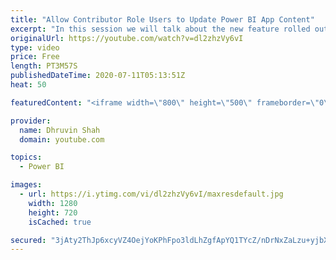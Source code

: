 ```yaml
---
title: "Allow Contributor Role Users to Update Power BI App Content"
excerpt: "In this session we will talk about the new feature rolled out by Microsoft during this week. Earlier only Workspace admin and members were able to Update the Power BI App.  With this new update, now users who have a contributor role will also be able to Update the Power BI App.  In this session, we will"
originalUrl: https://youtube.com/watch?v=dl2zhzVy6vI
type: video
price: Free
length: PT3M57S
publishedDateTime: 2020-07-11T05:13:51Z
heat: 50

featuredContent: "<iframe width=\"800\" height=\"500\" frameborder=\"0\" src=\"https://www.youtube.com/embed/dl2zhzVy6vI\" allow=\"accelerometer; autoplay; encrypted-media; gyroscope; picture-in-picture\" allowfullscreen></iframe>"

provider:
  name: Dhruvin Shah
  domain: youtube.com

topics:
  - Power BI

images:
  - url: https://i.ytimg.com/vi/dl2zhzVy6vI/maxresdefault.jpg
    width: 1280
    height: 720
    isCached: true

secured: "3jAty2ThJp6xcyVZ4OejYoKPhFpo3ldLhZgfApYQ1TYcZ/nDrNxZaLzu+yjbXaEv3wNoXIHcKPrmP5GO0uTXTGRKnUXOx7/QGayO3VfUEIoyFZ00lYFwtukOptMygyrgsPDcZfTfmAQEDVM3eIo30I9/30fIA0Xx8xrgMGCBDeIUxmRXHUqWNz3tFmzVKwyn3ii8u0Ycw65nsZwNXPrHgsuHJVFKlHCFrhoG31HTEp5whY7LMLJIwHAVrrbrtD0VAZJvftuGpaXRmXMBesbamVBExJhiPXaNnVSCbBTlRXJnbtXjJoiH2ZtmFBzAjPmK1jkcZdUMl+rM7vmj1xHrL8RpbAb5kNMhcgkd8RhZR6/gKN37uqdyXo2X3YGcymAkcdIbKAYr9HOdEJv2uf+7qukBBe+pnqLsNtqHJGEG4DU=;eKt7J9e+zAGLCETwkSl3yw=="
---
```


